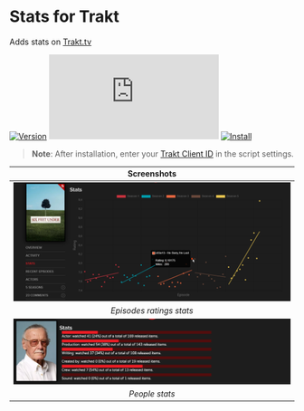 # Stats for Trakt

Adds stats on [Trakt.tv][trakt-link]

[![Version][version-badge]][link]
[![Size][size-badge]][link]
[![Install][install-badge]][download-link]

>**Note**: After installation, enter your [Trakt Client ID][trakt-client-id] in the script settings.

|                   Screenshots                   |
| :---------------------------------------------: |
| [![Episodes Ratings Stats][screenshot-1]][link] |
|            _Episodes ratings stats_             |
|      [![People Stats][screenshot-2]][link]      |
|                 _People stats_                  |

[trakt-link]: https://trakt.tv/
[link]: #stats-for-trakt
[trakt-client-id]: https://trakt.tv/oauth/applications/new

[version-badge]: https://flat.badgen.net/runkit/iFelix18/version/Trakt-Userscripts/stats-for-trakt
[size-badge]: https://flat.badgen.net/badgesize/normal/iFelix18/Trakt-Userscripts/master/userscripts/stats-for-trakt.user.js
[install-badge]: https://flat.badgen.net/badge/install%20directly%20from/GitHub/blue "Click here!"

[download-link]: https://cdn.jsdelivr.net/gh/iFelix18/Trakt-Userscripts@master/userscripts/stats-for-trakt.user.js "Click here!"

[screenshot-1]: https://github.com/iFelix18/Trakt-Userscripts/blob/master/userscripts/docs/screenshots/stats-for-trakt_episodes.png?raw=true "Episodes ratings stats"
[screenshot-2]: https://github.com/iFelix18/Trakt-Userscripts/blob/master/userscripts/docs/screenshots/stats-for-trakt_people.png?raw=true "People stats"
